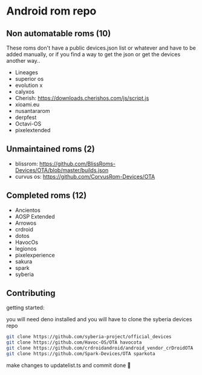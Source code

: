 # Android rom repo

## Non automatable roms (10)

These roms don't have a public devices.json list or whatever and have to be added manually, or if you find a way to get the json or get the devices another way..

- Lineages
- superior os
- evolution x
- calyxos
- Cherish: https://downloads.cherishos.com/js/script.js
- xioami.eu
- nusantararom
- derpfest
- Octavi-OS
- pixelextended

## Unmaintained roms (2)

- blissrom: https://github.com/BlissRoms-Devices/OTA/blob/master/builds.json
- curvus os: https://github.com/CorvusRom-Devices/OTA

## Completed roms (12)

- Ancientos
- AOSP Extended
- Arrowos
- crdroid
- dotos
- HavocOs
- legionos
- pixelexperience
- sakura
- spark
- syberia

## Contributing

getting started:

you will need deno installed and you will have to clone the syberia devices repo

```sh
git clone https://github.com/syberia-project/official_devices
git clone https://github.com/Havoc-OS/OTA havocota
git clone https://github.com/crdroidandroid/android_vendor_crDroidOTA
git clone https://github.com/Spark-Devices/OTA sparkota
```

make changes to updatelist.ts and commit done 🚀
